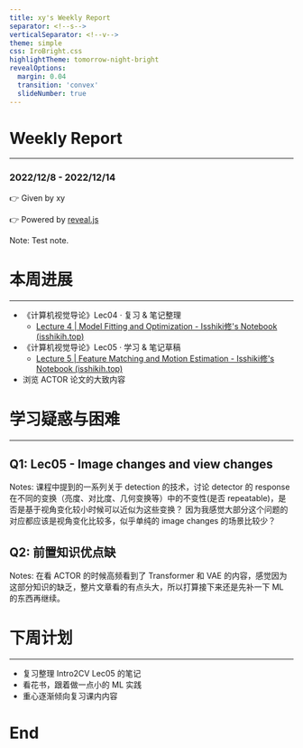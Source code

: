 ```yaml
---
title: xy's Weekly Report
separator: <!--s-->
verticalSeparator: <!--v-->
theme: simple
css: IroBright.css
highlightTheme: tomorrow-night-bright
revealOptions:
  margin: 0.04
  transition: 'convex'
  slideNumber: true
---
```


# Weekly Report
------
### 2022/12/8 - 2022/12/14


👉 Given by xy

👉 Powered by [reveal.js](https://github.com/hakimel/reveal.js)

Note: Test note.

<!--s-->

# 本周进展
------

<!--v-->

- 《计算机视觉导论》Lec04 · 复习 & 笔记整理
  - [Lecture 4 | Model Fitting and Optimization - Isshiki修's Notebook (isshikih.top)](https://note.isshikih.top/cour_note/D2QD_Intro2CV/Lec04/)
- 《计算机视觉导论》Lec05 · 学习 & 笔记草稿
  - [Lecture 5 | Feature Matching and Motion Estimation - Isshiki修's Notebook (isshikih.top)](https://note.isshikih.top/cour_note/D2QD_Intro2CV/Lec05/)
- 浏览 ACTOR 论文的大致内容

<!--s-->

# 学习疑惑与困难
------

<!--v-->

## Q1: Lec05 - Image changes and view changes

Notes: 
课程中提到的一系列关于 detection 的技术，讨论 detector 的 response 在不同的变换（亮度、对比度、几何变换等）中的不变性(是否 repeatable)，是否是基于视角变化较小时候可以近似为这些变换？
因为我感觉大部分这个问题的对应都应该是视角变化比较多，似乎单纯的 image changes 的场景比较少？

<!--v-->

## Q2: 前置知识优点缺

Notes:
在看 ACTOR 的时候高频看到了 Transformer 和 VAE 的内容，感觉因为这部分知识的缺乏，整片文章看的有点头大，所以打算接下来还是先补一下 ML 的东西再继续。

<!--s-->

# 下周计划
------

<!--v-->

- 复习整理 Intro2CV Lec05 的笔记
- 看花书，跟着做一点小的 ML 实践
- 重心逐渐倾向复习课内内容

<!--s-->

# End